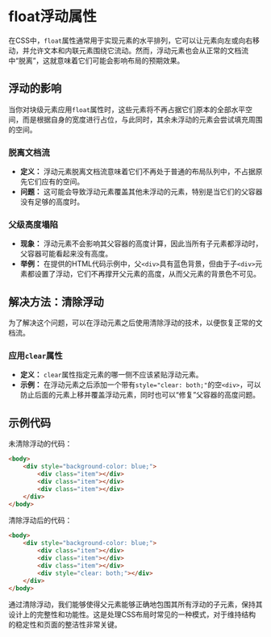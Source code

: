 # float浮动属性

在CSS中，`float`属性通常用于实现元素的水平排列，它可以让元素向左或向右移动，并允许文本和内联元素围绕它流动。然而，浮动元素也会从正常的文档流中“脱离”，这就意味着它们可能会影响布局的预期效果。

## 浮动的影响

当你对块级元素应用`float`属性时，这些元素将不再占据它们原本的全部水平空间，而是根据自身的宽度进行占位，与此同时，其余未浮动的元素会尝试填充周围的空间。

### 脱离文档流

- **定义：** 浮动元素脱离文档流意味着它们不再处于普通的布局队列中，不占据原先它们应有的空间。
- **问题：** 这可能会导致浮动元素覆盖其他未浮动的元素，特别是当它们的父容器没有足够的高度时。

### 父级高度塌陷

- **现象：** 浮动元素不会影响其父容器的高度计算，因此当所有子元素都浮动时，父容器可能看起来没有高度。
- **举例：** 在提供的HTML代码示例中，父`<div>`具有蓝色背景，但由于子`<div>`元素都设置了浮动，它们不再撑开父元素的高度，从而父元素的背景色不可见。

## 解决方法：清除浮动

为了解决这个问题，可以在浮动元素之后使用清除浮动的技术，以便恢复正常的文档流。

### 应用`clear`属性

- **定义：** `clear`属性指定元素的哪一侧不应该紧贴浮动元素。
- **示例：** 在浮动元素之后添加一个带有`style="clear: both;"`的空`<div>`，可以防止后面的元素上移并覆盖浮动元素，同时也可以“修复”父容器的高度问题。

## 示例代码

未清除浮动的代码：

```html
<body>
    <div style="background-color: blue;">
        <div class="item"></div>
        <div class="item"></div>
        <div class="item"></div>
    </div>
</body>
```

清除浮动后的代码：

```html
<body>
    <div style="background-color: blue;">
        <div class="item"></div>
        <div class="item"></div>
        <div class="item"></div>
        <div style="clear: both;"></div>
    </div>
</body>
```

通过清除浮动，我们能够使得父元素能够正确地包围其所有浮动的子元素，保持其设计上的完整性和功能性。这是处理CSS布局时常见的一种模式，对于维持结构的稳定性和页面的整洁性非常关键。
